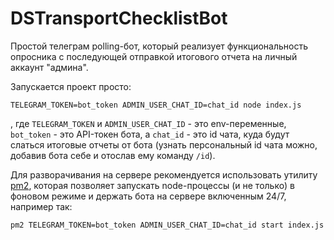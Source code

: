 # DSTransportChecklistBot

Простой телеграм polling-бот, который реализует функциональность опросника с последующей отправкой итогового отчета на личный аккаунт "админа".

Запускается проект просто:

```
TELEGRAM_TOKEN=bot_token ADMIN_USER_CHAT_ID=chat_id node index.js
```
, где `TELEGRAM_TOKEN` и `ADMIN_USER_CHAT_ID` - это env-переменные, `bot_token` - это API-токен бота, а `chat_id` - это id чата, куда будут слаться итоговые отчеты от бота (узнать персональный id чата можно, добавив бота себе и отослав ему команду `/id`).

Для разворачивания на сервере рекомендуется использовать утилиту [pm2](https://pm2.keymetrics.io/docs/usage/quick-start/), которая позволяет запускать node-процессы (и не только) в фоновом режиме и держать бота на сервере включенным 24/7, например так:

```
pm2 TELEGRAM_TOKEN=bot_token ADMIN_USER_CHAT_ID=chat_id start index.js
```

